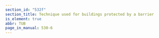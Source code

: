 ```yaml
---
section_id: "532f"
section_title: Technique used for buildings protected by a barrier
is_element: true
abbr: TUB
page_in_manual: 530-6
---
```

